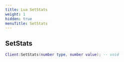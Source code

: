 ```yaml
---
title: Lua SetStats
weight: 1
hidden: true
menuTitle: SetStats
---
```

## SetStats
```lua
Client:SetStats(number type, number value); -- void
```